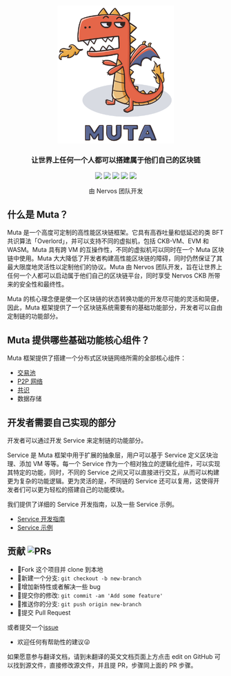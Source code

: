 <p align="center">
  <a href="https://github.com/nervosnetwork/muta">
    <img src="./static/muta-logo1.png" width="270">
  </a>
  <h3 align="center">让世界上任何一个人都可以搭建属于他们自己的区块链</h3>
  <p align="center">
    <a href="https://opensource.org/licenses/Apache-2.0"><img src="https://img.shields.io/badge/License-Apache%202.0-green.svg"></a>
    <a href="https://github.com/nervosnetwork/muta"><img src="https://img.shields.io/badge/Code-Github-brightgreen.svg"></a>
    <a href="http://makeapullrequest.com"><img src="https://img.shields.io/badge/PRs-welcome-brightgreen.svg"></a>
    <a href="https://github.com/nervosnetwork/muta"><img src="https://img.shields.io/github/stars/nervosnetwork/muta.svg?style=social"></a>
    <a href="https://github.com/nervosnetwork/muta"><img src="https://img.shields.io/github/forks/nervosnetwork/muta.svg?style=social"></a>
  </p>
  <p align="center">
     由 Nervos 团队开发<br>
  </p>
</p>

## 什么是 Muta？

Muta 是一个高度可定制的高性能区块链框架。它具有高吞吐量和低延迟的类 BFT 共识算法「Overlord」，并可以支持不同的虚拟机，包括 CKB-VM、EVM 和 WASM。Muta 具有跨 VM 的互操作性，不同的虚拟机可以同时在一个 Muta 区块链中使用。Muta 大大降低了开发者构建高性能区块链的障碍，同时仍然保证了其最大限度地灵活性以定制他们的协议。Muta 由 Nervos 团队开发，旨在让世界上任何一个人都可以启动属于他们自己的区块链平台，同时享受 Nervos CKB 所带来的安全性和最终性。

Muta 的核心理念便是使一个区块链的状态转换功能的开发尽可能的灵活和简便，因此，Muta 框架提供了一个区块链系统需要有的基础功能部分，开发者可以自由定制链的功能部分。

## Muta 提供哪些基础功能核心组件？
 
Muta 框架提供了搭建一个分布式区块链网络所需的全部核心组件：

* [交易池](./transaction_pool.md)
* [P2P 网络](./network.md)
* [共识](./overlord.md)
* 数据存储

## 开发者需要自己实现的部分

开发者可以通过开发 Service 来定制链的功能部分。

Service 是 Muta 框架中用于扩展的抽象层，用户可以基于 Service 定义区块治理、添加 VM 等等。每一个 Service 作为一个相对独立的逻辑化组件，可以实现其特定的功能，同时，不同的 Service 之间又可以直接进行交互，从而可以构建更为复杂的功能逻辑。更为灵活的是，不同链的 Service 还可以复用，这使得开发者们可以更为轻松的搭建自己的功能模块。

我们提供了详细的 Service 开发指南，以及一些 Service 示例。

* [Service 开发指南](./service_dev.md)
* [Service 示例](./service_eg.md)

## 贡献 ![PRs](https://img.shields.io/badge/PRs-welcome-brightgreen.svg)

- :fork_and_knife:Fork 这个项目并 clone 到本地
- :twisted_rightwards_arrows:新建一个分支: `git checkout -b new-branch`
- :wrench:增加新特性或者解决一些 bug
- :memo:提交你的修改: `git commit -am 'Add some feature'`
- :rocket:推送你的分支: `git push origin new-branch`
- :tada:提交 Pull Request

或者提交一个[issue](https://github.com/nervosnetwork/muta/issues) 

- 欢迎任何有帮助性的建议:stuck_out_tongue_winking_eye:

如果愿意参与翻译文档，请到未翻译的英文文档页面上方点击 edit on GitHub 可以找到源文件，直接修改源文件，并且提 PR，步骤同上面的 PR 步骤。
